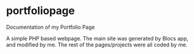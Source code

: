 # portfoliopage
Documentation of my Portfolio Page

A simple PHP based webpage. The main site was generated by Blocs app, and modified by me. The rest of the pages/projects were all coded by me. 
